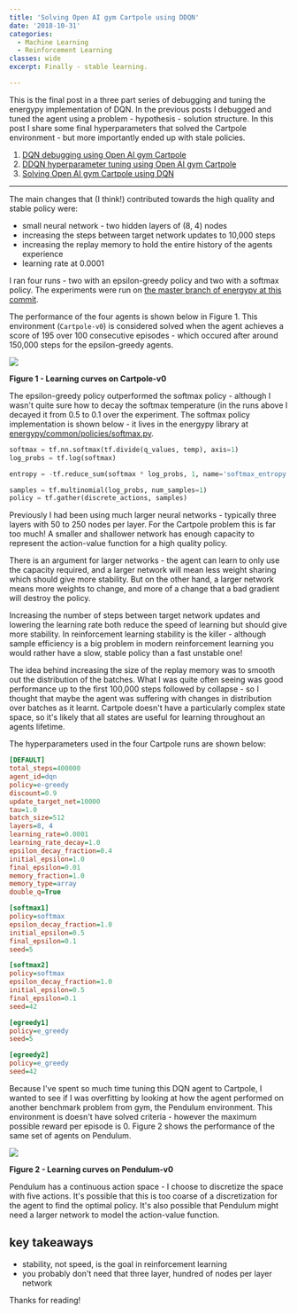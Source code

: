 ```yaml
---
title: 'Solving Open AI gym Cartpole using DDQN'
date: '2018-10-31'
categories:
  - Machine Learning
  - Reinforcement Learning
classes: wide
excerpt: Finally - stable learning.

---
```


This is the final post in a three part series of debugging and tuning the energypy implementation of DQN.  In the previous posts I debugged and tuned the agent using a problem - hypothesis - solution structure.  In this post I share some final hyperparameters that solved the Cartpole environment - but more importantly ended up with stale policies.

1. [DQN debugging using Open AI gym Cartpole](https://adgefficiency.com/dqn-debugging/)
2. [DDQN hyperparameter tuning using Open AI gym Cartpole](https://adgefficiency.com/dqn-tuning/)
3. [Solving Open AI gym Cartpole using DQN](https://adgefficiency.com/dqn-solving/)

---

The main changes that (I think!) contributed towards the high quality and stable policy were:

- small neural network - two hidden layers of (8, 4) nodes
- increasing the steps between target network updates to 10,000 steps
- increasing the replay memory to hold the entire history of the agents experience
- learning rate at 0.0001

I ran four runs - two with an epsilon-greedy policy and two with a softmax policy.  The experiments were run on [the master branch of energypy at this commit](https://github.com/ADGEfficiency/energy-py/tree/868129cb1a9912bbc69239eb9d2882137dbbff68).

The performance of the four agents is shown below in Figure 1.  This environment (`Cartpole-v0`) is considered solved when the agent achieves a score of 195 over 100 consecutive episodes - which occured after around 150,000 steps for the epsilon-greedy agents.

![]({{"/assets/dqn_solving/fig1.png"}})

**Figure 1 - Learning curves on Cartpole-v0**

The epsilon-greedy policy outperformed the softmax policy - although I wasn't quite sure how to decay the softmax temperature (in the runs above I decayed it from 0.5 to 0.1 over the experiment.  The softmax policy implementation is shown below - it lives in the energypy library at [energypy/common/policies/softmax.py](https://github.com/ADGEfficiency/energy-py/blob/master/energypy/common/policies/softmax.py).

```python
softmax = tf.nn.softmax(tf.divide(q_values, temp), axis=1)
log_probs = tf.log(softmax)

entropy = -tf.reduce_sum(softmax * log_probs, 1, name='softmax_entropy')

samples = tf.multinomial(log_probs, num_samples=1)
policy = tf.gather(discrete_actions, samples)
```

Previously I had been using much larger neural networks - typically three layers with 50 to 250 nodes per layer.  For the Cartpole problem this is far too much!  A smaller and shallower network has enough capacity to represent the action-value function for a high quality policy.

There is an argument for larger networks - the agent can learn to only use the capacity required, and a larger network will mean less weight sharing which should give more stability.  But on the other hand, a larger network means more weights to change, and more of a change that a bad gradient will destroy the policy.

Increasing the number of steps between target network updates and lowering the learning rate both reduce the speed of learning but should give more stability.  In reinforcement learning stability is the killer - although sample efficiency is a big problem in modern reinforcement learning you would rather have a slow, stable policy than a fast unstable one!

The idea behind increasing the size of the replay memory was to smooth out the distribution of the batches.  What I was quite often seeing was good performance up to the first 100,000 steps followed by collapse - so I thought that maybe the agent was suffering with changes in distribution over batches as it learnt.  Cartpole doesn't have a particularly complex state space, so it's likely that all states are useful for learning throughout an agents lifetime.

The hyperparameters used in the four Cartpole runs are shown below:

```ini
[DEFAULT]
total_steps=400000
agent_id=dqn
policy=e-greedy
discount=0.9
update_target_net=10000
tau=1.0
batch_size=512
layers=8, 4
learning_rate=0.0001
learning_rate_decay=1.0
epsilon_decay_fraction=0.4
initial_epsilon=1.0
final_epsilon=0.01
memory_fraction=1.0
memory_type=array
double_q=True

[softmax1]
policy=softmax
epsilon_decay_fraction=1.0
initial_epsilon=0.5
final_epsilon=0.1
seed=5

[softmax2]
policy=softmax
epsilon_decay_fraction=1.0
initial_epsilon=0.5
final_epsilon=0.1
seed=42

[egreedy1]
policy=e_greedy
seed=5

[egreedy2]
policy=e_greedy
seed=42
```

Because I've spent so much time tuning this DQN agent to Cartpole, I wanted to see if I was overfitting by looking at how the agent performed on another benchmark problem from gym, the Pendulum environment.  This environment is doesn't have solved criteria - however the maximum possible reward per episode is 0.  Figure 2 shows the performance of the same set of agents on Pendulum.

![]({{"/assets/dqn_solving/fig3.png"}})

**Figure 2 - Learning curves on Pendulum-v0**

Pendulum has a continuous action space - I choose to discretize the space with five actions.  It's possible that this is too coarse of a discretization for the agent to find the optimal policy.  It's also possible that Pendulum might need a larger network to model the action-value function.

## key takeaways

- stability, not speed, is the goal in reinforcement learning
- you probably don't need that three layer, hundred of nodes per layer network

Thanks for reading!
